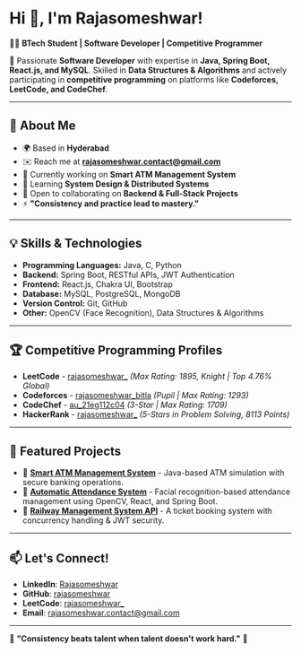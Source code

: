 # Hi 👋, I'm Rajasomeshwar!  
👨‍💻 **BTech Student | Software Developer | Competitive Programmer**  

🚀 Passionate **Software Developer** with expertise in **Java, Spring Boot, React.js, and MySQL**. Skilled in **Data Structures & Algorithms** and actively participating in **competitive programming** on platforms like **Codeforces, LeetCode, and CodeChef**.  

---
## 🌱 About Me  
- 🌍 Based in **Hyderabad**  
- ✉️ Reach me at **rajasomeshwar.contact@gmail.com**  
- 🚀 Currently working on **Smart ATM Management System**  
- 🧠 Learning **System Design & Distributed Systems**  
- 🤝 Open to collaborating on **Backend & Full-Stack Projects**  
- ⚡ **"Consistency and practice lead to mastery."**  

---
## 💡 Skills & Technologies  
- **Programming Languages:** Java, C, Python  
- **Backend:** Spring Boot, RESTful APIs, JWT Authentication  
- **Frontend:** React.js, Chakra UI, Bootstrap  
- **Database:** MySQL, PostgreSQL, MongoDB  
- **Version Control:** Git, GitHub  
- **Other:** OpenCV (Face Recognition), Data Structures & Algorithms  

---
## 🏆 Competitive Programming Profiles  
- **LeetCode** - [rajasomeshwar_](https://leetcode.com/rajasomeshwar_/)
  _(Max Rating: 1895, Knight | Top 4.76% Global)_  
- **Codeforces** - [rajasomeshwar_bitla](https://codeforces.com/profile/rajasomeshwar_bitla)
  _(Pupil | Max Rating: 1293)_  
- **CodeChef** - [au_21eg112c04](https://www.codechef.com/users/au_21eg112c04)
  _(3-Star | Max Rating: 1709)_  
- **HackerRank** - [rajasomeshwar_](https://www.hackerrank.com/profile/rajasomeshwar_)
  _(5-Stars in Problem Solving, 8113 Points)_  

---
## 📌 Featured Projects  
- 🔹 **[Smart ATM Management System](https://github.com/rajasomeshwar/Smart-ATM-Management-System)** - Java-based ATM simulation with secure banking operations.  
- 🔹 **[Automatic Attendance System](https://github.com/rajasomeshwar/Automatic-Attendence-System)** - Facial recognition-based attendance management using OpenCV, React, and Spring Boot.  
- 🔹 **[Railway Management System API](https://github.com/rajasomeshwar/RailWayApplication)** - A ticket booking system with concurrency handling & JWT security.  

---
## 📫 Let's Connect!  
- **LinkedIn**: [Rajasomeshwar](https://www.linkedin.com/in/rajasomeshwar/)  
- **GitHub**: [rajasomeshwar](https://github.com/rajasomeshwar)  
- **LeetCode**: [rajasomeshwar_](https://leetcode.com/rajasomeshwar_/)  
- **Email**: rajasomeshwar.contact@gmail.com  

---
🌟 **"Consistency beats talent when talent doesn't work hard."** 🚀  
